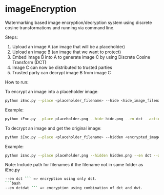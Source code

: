 # imageEncryption

Watermarking based image encryption/decryption system using discrete cosine transformations and running via command line. 

Steps:

1. Upload an image A (an image that will be a placeholder)
2. Upload an image B (an image that we want to protect)
3. Embed image B into A to generate image C by using Discrete Cosine Transform (DCT)
4. Image C can now be distributed to trusted parties
5. Trusted party can decrypt image B from image C

How to run:

To encrypt an image into a placeholder image:
```bash
python iEnc.py --place <placeholder_filename> --hide <hide_image_filename> --en <encryption_method> --action enc --out <output_filename>
```
Example:
``` bash
python iEnc.py --place placeholder.png --hide hide.png --en dct --action enc --out hidden.png
```
To decrypt an image and get the original image:
```bash
python iEnc.py --place <placeholder_filename> --hidden <encrypted_image_filename> --en <encryption_method> --action dec --out <output_filename>
```
Example:
```bash
python iEnc.py --place placeholder.png --hidden hidden.png --en dct --action dec --out out.png
```
Note: Include path for filenames if the filename not in same folder as iEnc.py
```bash
--en dct ``` => encryption using only dct.
```bash
--en dctdwt ``` => encryption using combination of dct and dwt.
